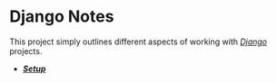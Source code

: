 # Django Notes
This project simply outlines different aspects of working with [*Django*](https://www.djangoproject.com/) projects.


  - [***Setup***](./Setup.md)





